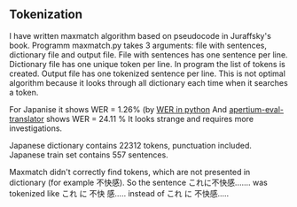 ## Tokenization

I have written maxmatch algorithm based on pseudocode in Juraffsky's book.
Programm maxmatch.py takes 3 arguments: file with sentences, dictionary file and output file.
File with sentences has one sentence per line.
Dictionary file has one unique token per line. In program the list of tokens is created.
Output file has one tokenized sentence per line.
This is not optimal algorithm because it looks through all dictionary each time when it searches a token.

For Japanise it shows WER = 1.26% (by [WER in python](https://github.com/zszyellow/WER-in-python)
And [apertium-eval-translator](http://svn.code.sf.net/p/apertium/svn/trunk/apertium-eval-translator/) shows WER = 24.11 %
It looks strange and requires more investigations.

Japanese dictionary contains 22312 tokens, punctuation included.
Japanese train set contains 557 sentences.

Maxmatch didn't correctly find tokens, which are not presented in dictionary (for example 不快感).
So the sentence
これに不快感.......
was tokenized like
これ に 不快 感.....
instead of
これ に 不快感.....
